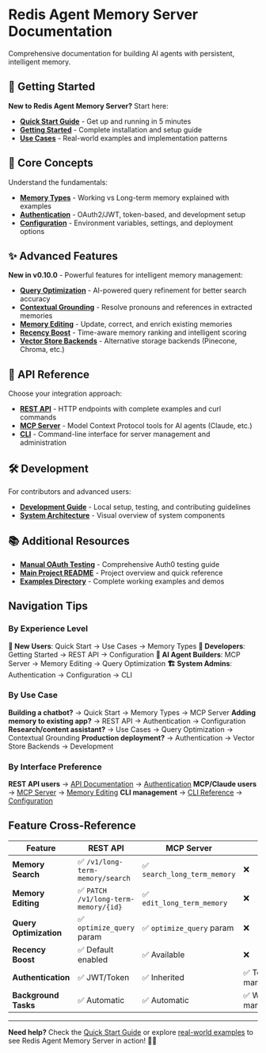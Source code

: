 # Redis Agent Memory Server Documentation

Comprehensive documentation for building AI agents with persistent, intelligent memory.

## 🚀 Getting Started

**New to Redis Agent Memory Server?** Start here:

- **[Quick Start Guide](quick-start.md)** - Get up and running in 5 minutes
- **[Getting Started](getting-started.md)** - Complete installation and setup guide
- **[Use Cases](use-cases.md)** - Real-world examples and implementation patterns

## 🧠 Core Concepts

Understand the fundamentals:

- **[Memory Types](memory-types.md)** - Working vs Long-term memory explained with examples
- **[Authentication](authentication.md)** - OAuth2/JWT, token-based, and development setup
- **[Configuration](configuration.md)** - Environment variables, settings, and deployment options

## ✨ Advanced Features

**New in v0.10.0** - Powerful features for intelligent memory management:

- **[Query Optimization](query-optimization.md)** - AI-powered query refinement for better search accuracy
- **[Contextual Grounding](contextual-grounding.md)** - Resolve pronouns and references in extracted memories
- **[Memory Editing](memory-lifecycle.md#memory-editing)** - Update, correct, and enrich existing memories
- **[Recency Boost](recency-boost.md)** - Time-aware memory ranking and intelligent scoring
- **[Vector Store Backends](vector-store-backends.md)** - Alternative storage backends (Pinecone, Chroma, etc.)

## 🔌 API Reference

Choose your integration approach:

- **[REST API](api.md)** - HTTP endpoints with complete examples and curl commands
- **[MCP Server](mcp.md)** - Model Context Protocol tools for AI agents (Claude, etc.)
- **[CLI](cli.md)** - Command-line interface for server management and administration

## 🛠️ Development

For contributors and advanced users:

- **[Development Guide](development.md)** - Local setup, testing, and contributing guidelines
- **[System Architecture](../diagram.png)** - Visual overview of system components

## 📚 Additional Resources

- **[Manual OAuth Testing](../manual_oauth_qa/README.md)** - Comprehensive Auth0 testing guide
- **[Main Project README](../README.md)** - Project overview and quick reference
- **[Examples Directory](../examples/)** - Complete working examples and demos

## Navigation Tips

### By Experience Level

**👋 New Users**: Quick Start → Use Cases → Memory Types
**🔧 Developers**: Getting Started → REST API → Configuration
**🤖 AI Agent Builders**: MCP Server → Memory Editing → Query Optimization
**🏗️ System Admins**: Authentication → Configuration → CLI

### By Use Case

**Building a chatbot?** → Quick Start → Memory Types → MCP Server
**Adding memory to existing app?** → REST API → Authentication → Configuration
**Research/content assistant?** → Use Cases → Query Optimization → Contextual Grounding
**Production deployment?** → Authentication → Vector Store Backends → Development

### By Interface Preference

**REST API users** → [API Documentation](api.md) → [Authentication](authentication.md)
**MCP/Claude users** → [MCP Server](mcp.md) → [Memory Editing](memory-lifecycle.md#memory-editing)
**CLI management** → [CLI Reference](cli.md) → [Configuration](configuration.md)

## Feature Cross-Reference

| Feature | REST API | MCP Server | CLI | Documentation |
|---------|----------|------------|-----|---------------|
| **Memory Search** | ✅ `/v1/long-term-memory/search` | ✅ `search_long_term_memory` | ❌ | [REST API](api.md), [MCP](mcp.md) |
| **Memory Editing** | ✅ `PATCH /v1/long-term-memory/{id}` | ✅ `edit_long_term_memory` | ❌ | [Memory Editing](memory-lifecycle.md#memory-editing) |
| **Query Optimization** | ✅ `optimize_query` param | ✅ `optimize_query` param | ❌ | [Query Optimization](query-optimization.md) |
| **Recency Boost** | ✅ Default enabled | ✅ Available | ❌ | [Recency Boost](recency-boost.md) |
| **Authentication** | ✅ JWT/Token | ✅ Inherited | ✅ Token management | [Authentication](authentication.md) |
| **Background Tasks** | ✅ Automatic | ✅ Automatic | ✅ Worker management | [Configuration](configuration.md) |

---

**Need help?** Check the [Quick Start Guide](quick-start.md) or explore [real-world examples](use-cases.md) to see Redis Agent Memory Server in action! 🧠✨
